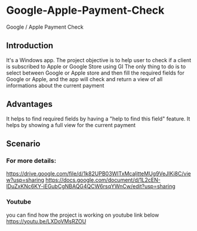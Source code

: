 # Google-Apple-Payment-Check
Google / Apple Payment Check 

## Introduction
It's a Windows app.
The project objective is to help user to check if a client is subscribed to Apple or Google Store using GI 
The only thing to do is to select between Google or Apple store and then fill the required fields for Google or Apple, and the app will check and return a view of all informations about the current payment

## Advantages
It helps to find required fields by having a "help to find this field" feature.
It helps by showing a full view for the current payment

## Scenario
### For more details:
https://drive.google.com/file/d/1k82UPB03WITxMcaljtteMUg9VeJIKi8C/view?usp=sharing
https://docs.google.com/document/d/1L2cEN-lDuZxKNc6KY-iEGubCgNBAQG4QCW6rsqYWnCw/edit?usp=sharing

### Youtube
you can find how the project is working on youtube link below
https://youtu.be/LXDoVMsRZOU
